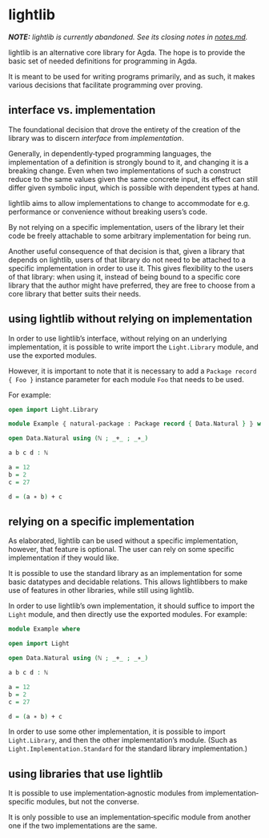 lightlib
===

***NOTE:** lightlib is currently abandoned. See its closing notes in [notes.md].*

[notes.md]: notes.md

lightlib is an alternative core library for Agda. The hope is to provide the basic set of needed definitions for programming in Agda.

It is meant to be used for writing programs primarily, and as such, it makes various decisions that facilitate programming over proving.

interface vs. implementation
---

The foundational decision that drove the entirety of the creation of the library was to discern *interface* from *implementation*.

Generally, in dependently‐typed programming languages, the implementation of a definition is strongly bound to it, and changing it is a breaking change. Even when two implementations of such a construct reduce to the same values given the same concrete input, its effect can still differ given symbolic input, which is possible with dependent types at hand.

lightlib aims to allow implementations to change to accommodate for e.g. performance or convenience without breaking users’s code.

By not relying on a specific implementation, users of the library let their code be freely attachable to some arbitrary implementation for being run.

Another useful consequence of that decision is that, given a library that depends on lightlib, users of that library do not need to be attached to a specific implementation in order to use it. This gives flexibility to the users of that library: when using it, instead of being bound to a specific core library that the author might have preferred, they are free to choose from a core library that better suits their needs.

using lightlib without relying on implementation
---

In order to use lightlib’s interface, without relying on an underlying implementation, it is possible to write import the `Light.Library` module, and use the exported modules.

However, it is important to note that it is necessary to add a `Package record { Foo }` instance parameter for each module `Foo` that needs to be used.

For example:

~~~ Agda
open import Light.Library

module Example ⦃ natural‐package : Package record { Data.Natural } ⦄ where

open Data.Natural using (ℕ ; _+_ ; _∗_)

a b c d : ℕ

a = 12
b = 2
c = 27

d = (a ∗ b) + c
~~~

relying on a specific implementation
---

As elaborated, lightlib can be used without a specific implementation, however, that feature is optional. The user can rely on some specific implementation if they would like.

It is possible to use the standard library as an implementation for some basic datatypes and decidable relations. This allows lightlibbers to make use of features in other libraries, while still using lightlib.

In order to use lightlib’s own implementation, it should suffice to import the `Light` module, and then directly use the exported modules. For example:

~~~ Agda
module Example where

open import Light

open Data.Natural using (ℕ ; _+_ ; _∗_)

a b c d : ℕ

a = 12
b = 2
c = 27

d = (a ∗ b) + c
~~~

In order to use some other implementation, it is possible to import `Light.Library`, and then the other implementation’s module. (Such as `Light.Implementation.Standard` for the standard library implementation.)

using libraries that use lightlib
---

It is possible to use implementation‐agnostic modules from implementation‐specific modules, but not the converse.

It is only possible to use an implementation‐specific module from another one if the two implementations are the same.
